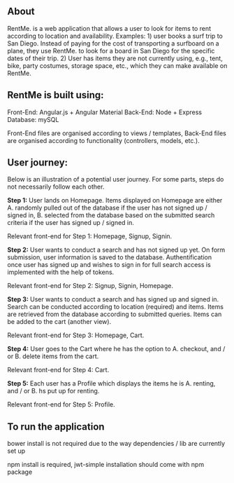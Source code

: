 ## About

RentMe. is a web application that allows a user to look for items to rent according to location and availability. Examples: 1) user books a surf trip to San Diego. Instead of paying for the cost of transporting a surfboard on a plane, they use RentMe. to look for a board in San Diego for the specific dates of their trip. 2) User has items they are not currently using, e.g., tent, bike, party costumes, storage space, etc., which they can make available on RentMe.

## RentMe is built using:

Front-End: Angular.js + Angular Material
Back-End: Node + Express
Database: mySQL

Front-End files are organised according to views / templates, Back-End files are organised according to functionality (controllers, models, etc.). 

## User journey:

Below is an illustration of a potential user journey. For some parts, steps do not necessarily follow each other. 

**Step 1:** User lands on Homepage. Items displayed on Homepage are either A. randomly pulled out of the database if the user has not signed up / signed in, B. selected from the database based on the submitted search criteria if the user has signed up / signed in.

Relevant front-end for Step 1: Homepage, Signup, Signin. 

**Step 2:** User wants to conduct a search and has not signed up yet. On form submission, user information is saved to the database. Authentification once user has signed up and wishes to sign in for full search access is implemented with the help of tokens. 

Relevant front-end for Step 2: Signup, Signin, Homepage.

**Step 3:** User wants to conduct a search and has signed up and signed in. Search can be conducted according to location (required) and items. Items are retrieved from the database according to submitted queries. Items can be added to the cart (another view). 

Relevant front-end for Step 3: Homepage, Cart. 

**Step 4:** User goes to the Cart where he has the option to A. checkout, and / or B. delete items from the cart. 

Relevant front-end for Step 4: Cart. 

**Step 5:** Each user has a Profile which displays the items he is A. renting, and / or B. hs put up for renting. 

Relevant front-end for Step 5: Profile. 


## To run the application

bower install is not required due to the way dependencies / lib are currently set up

npm install is required, jwt-simple installation should come with npm package